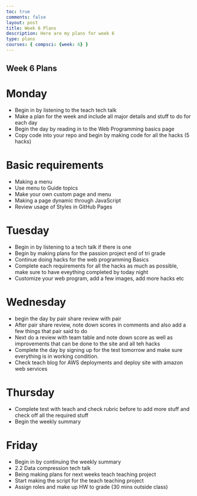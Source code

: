 ```yaml
---
toc: true
comments: false
layout: post
title: Week 6 Plans
description: Here are my plans for week 6
type: plans
courses: { compsci: {week: 6} }
---
```


## Week 6 Plans

# Monday

 -  Begin in by listening to the teach tech talk
 - Make a plan for the week and include all major details and stuff to do for each day
 - Begin the day by reading in to the Web Programming basics page
 - Copy code into your repo and begin by making code for all the hacks (5 hacks)

# Basic requirements

 - Making a menu
 - Use menu to Guide topics
 - Make your own custom page and menu
 - Making a page dynamic through JavaScript
 - Review usage of Styles in GitHub Pages

# Tuesday

 - Begin in by listening to a tech talk if there is one
 - Begin by making plans for the passion project end of tri grade
 - Continue doing hacks for the web programming Basics
 - Complete each requirements for all the hacks as much as possible, make sure to have eveything completed by today night
 - Customize your web program, add a few images, add more hacks etc

# Wednesday

  - begin the day by pair share review with pair
  - After pair share review, note down scores in comments and also add a few things that pair said to do
  - Next do a review with team table and note down score as well as improvements that can be done to the site and all teh hacks
  - Complete the day by signing up for the test tomorrow and make sure everything is in working condition.
  - Check teach blog for AWS deployments and deploy site with amazon web services

# Thursday

 - Complete test with teach and check rubric before to add more stuff and check off all the required stuff
 - Begin the weekly summary

# Friday

 - Begin in by continuing the weekly summary
 - 2.2 Data compression tech talk
 - Being making plans for next weeks teach teaching project
 - Start making the script for the teach teaching project
 - Assign roles and make up HW to grade (30 mins outside class)